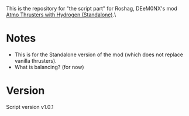 This is the repository for "the script part" for Roshag, DEeM0NX's mod [Atmo Thrusters with Hydrogen (Standalone)](https://steamcommunity.com/sharedfiles/filedetails/?id=2807922557).\

# Notes
- This is for the Standalone version of the mod (which does not replace vanilla thrusters).
- What is balancing? (for now)

# Version
Script version v1.0.1